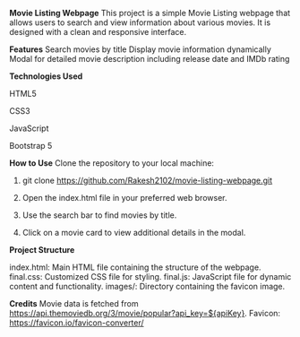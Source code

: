 **Movie Listing Webpage**
This project is a simple Movie Listing webpage that allows users to search and view information about various movies. 
It is designed with a clean and responsive interface.

**Features**
Search movies by title
Display movie information dynamically
Modal for detailed movie description including release date and IMDb rating

**Technologies Used**

HTML5

CSS3

JavaScript

Bootstrap 5

**How to Use**
Clone the repository to your local machine:


1. git clone https://github.com/Rakesh2102/movie-listing-webpage.git


2. Open the index.html file in your preferred web browser.

3. Use the search bar to find movies by title.

4. Click on a movie card to view additional details in the modal.

**Project Structure**

  index.html: Main HTML file containing the structure of the webpage.
  final.css: Customized CSS file for styling.
  final.js: JavaScript file for dynamic content and functionality.
  images/: Directory containing the favicon image.

**Credits**
Movie data is fetched from https://api.themoviedb.org/3/movie/popular?api_key=${apiKey}.
Favicon: https://favicon.io/favicon-converter/
